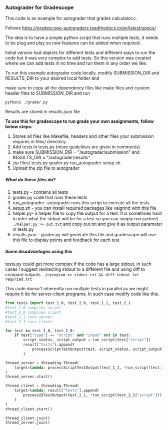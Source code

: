 ### Autograder for Gradescope 

This code is an example for autograder that grades calculator.c.

Follows  https://gradescope-autograders.readthedocs.io/en/latest/specs/ 

The idea is to have a simple python script that runs multiple tests, it needs to be plug and play so new features can be added when required.

Initial version had objects for different tests and different ways to run the code but it was very complex to add tests. So this version was created where we can add tests in no time and run them in any order we like.

To run this example autograder code locally, modify SUBMISSION_DIR and RESULTS_DIR to your desired local folder and

make sure to copy all the dependency files like make files and custom header files to SUBMISSION_DIR and run 

`python3 ./grader.py`

Results are stored in results.json file

**To use this for gradescope to run grade your own assignments, follow below steps:**

1) Stores all files like Makefile, headers and other files your submission requires in files/ directory.
2) Add tests in tests.py (more guidelines are given in comments)
3) make sure SUBMISSION_DIR = "/autograder/submission" and RESULTS_DIR = "/autograder/results"
4) zip files/ tests.py grader.py run_autograder setup.sh
5) Upload the zip file to autograder 

##### What do these files do?

1. tests.py - contains all tests
2. grader.py code that runs these tests
3. run_autograder- autograder runs this script to execute all the tests
4. setup.sh - you can install required packages like valgrind with this file 
5. helper.py-  a helper file to copy the output for a test. It is sometimes hard to infer what the stdout will be for a test so you can simply run `python3 ./helper.py >> out.txt` and copy out.txt and give it as output parameter in tests.py
6. results.json - grader.py will generate this file and gradescope will use this file to display points and feedback for each test

##### Some disadvantages using this

tests.py could get more complex if the code has a large stdout, in such cases I suggest redirecting stdout to a different file  and using diff to compare outputs.  `./cprogram >> stdout.txt && diff stdout.txt requried.txt`

This code doesn't inherently run multiple tests in parallel as we might require it do for server-client programs. In such case modify code like this.

```python
from tests import test_1_0, test_2_0, test_1_1, test_2_1
#test_1_0 compiles server
#test_2_0 compiles client
#test_1_1 runs server
#test_2_1 runs client 

for test in test_1_0, test_2_0:
    if test["type"] == "script" and "input" not in test:
        script_status, script_output = run_script(test["script"])
        result["tests"].append(
            processScriptTestOutput(test, script_status, script_output)
        )

thread_server = threading.Thread(
    target=lambda: processScriptTestOutput(test_1_1, *run_script(test_1_1["script"]))
)
thread_server.start()

thread_client = threading.Thread(
    target=lambda: result["tests"].append(
        processIOTestOutput(test_2_1, *run_script(test_2_1["script"]))
    )
)
thread_client.start()

thread_client.join()
thread_server.join()
```

​	